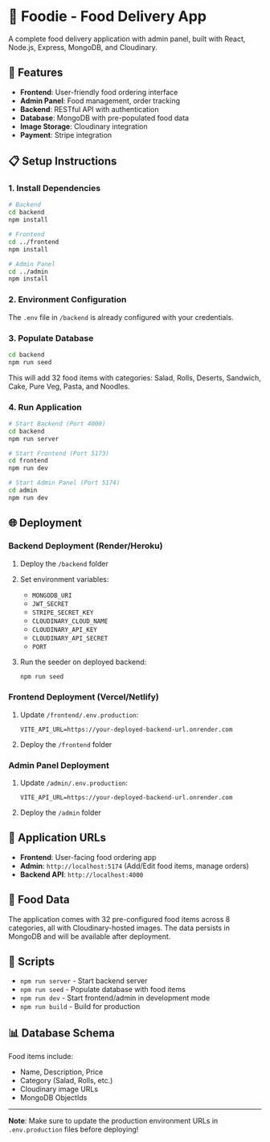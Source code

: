 # 🍕 Foodie - Food Delivery App

A complete food delivery application with admin panel, built with React, Node.js, Express, MongoDB, and Cloudinary.

## 🚀 Features

- **Frontend**: User-friendly food ordering interface
- **Admin Panel**: Food management, order tracking
- **Backend**: RESTful API with authentication
- **Database**: MongoDB with pre-populated food data
- **Image Storage**: Cloudinary integration
- **Payment**: Stripe integration

## 📋 Setup Instructions

### 1. Install Dependencies

```bash
# Backend
cd backend
npm install

# Frontend
cd ../frontend
npm install

# Admin Panel
cd ../admin
npm install
```

### 2. Environment Configuration

The `.env` file in `/backend` is already configured with your credentials.

### 3. Populate Database

```bash
cd backend
npm run seed
```

This will add 32 food items with categories: Salad, Rolls, Deserts, Sandwich, Cake, Pure Veg, Pasta, and Noodles.

### 4. Run Application

```bash
# Start Backend (Port 4000)
cd backend
npm run server

# Start Frontend (Port 5173)
cd frontend
npm run dev

# Start Admin Panel (Port 5174)
cd admin
npm run dev
```

## 🌐 Deployment

### Backend Deployment (Render/Heroku)

1. Deploy the `/backend` folder
2. Set environment variables:
   - `MONGODB_URI`
   - `JWT_SECRET`
   - `STRIPE_SECRET_KEY`
   - `CLOUDINARY_CLOUD_NAME`
   - `CLOUDINARY_API_KEY`
   - `CLOUDINARY_API_SECRET`
   - `PORT`

3. Run the seeder on deployed backend:
   ```bash
   npm run seed
   ```

### Frontend Deployment (Vercel/Netlify)

1. Update `/frontend/.env.production`:
   ```
   VITE_API_URL=https://your-deployed-backend-url.onrender.com
   ```

2. Deploy the `/frontend` folder

### Admin Panel Deployment

1. Update `/admin/.env.production`:
   ```
   VITE_API_URL=https://your-deployed-backend-url.onrender.com
   ```

2. Deploy the `/admin` folder

## 📱 Application URLs

- **Frontend**: User-facing food ordering app
- **Admin**: `http://localhost:5174` (Add/Edit food items, manage orders)
- **Backend API**: `http://localhost:4000`

## 🎯 Food Data

The application comes with 32 pre-configured food items across 8 categories, all with Cloudinary-hosted images. The data persists in MongoDB and will be available after deployment.

## 🔧 Scripts

- `npm run server` - Start backend server
- `npm run seed` - Populate database with food items
- `npm run dev` - Start frontend/admin in development mode
- `npm run build` - Build for production

## 📊 Database Schema

Food items include:
- Name, Description, Price
- Category (Salad, Rolls, etc.)
- Cloudinary image URLs
- MongoDB ObjectIds

---

**Note**: Make sure to update the production environment URLs in `.env.production` files before deploying!
